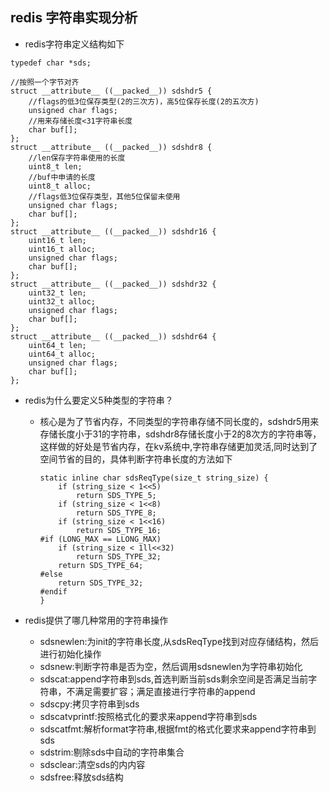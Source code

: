 ## redis 字符串实现分析



- redis字符串定义结构如下

```
typedef char *sds;

//按照一个字节对齐
struct __attribute__ ((__packed__)) sdshdr5 {
    //flags的低3位保存类型(2的三次方)，高5位保存长度(2的五次方)
    unsigned char flags; 
    //用来存储长度<31字符串长度 
    char buf[];
};
struct __attribute__ ((__packed__)) sdshdr8 {
    //len保存字符串使用的长度
    uint8_t len; 
    //buf中申请的长度
    uint8_t alloc; 
    //flags低3位保存类型，其他5位保留未使用
    unsigned char flags;
    char buf[];
};
struct __attribute__ ((__packed__)) sdshdr16 {
    uint16_t len; 
    uint16_t alloc; 
    unsigned char flags; 
    char buf[];
};
struct __attribute__ ((__packed__)) sdshdr32 {
    uint32_t len; 
    uint32_t alloc; 
    unsigned char flags; 
    char buf[];
};
struct __attribute__ ((__packed__)) sdshdr64 {
    uint64_t len; 
    uint64_t alloc; 
    unsigned char flags; 
    char buf[];
};
```

- redis为什么要定义5种类型的字符串？
  - 核心是为了节省内存，不同类型的字符串存储不同长度的，sdshdr5用来存储长度小于31的字符串，sdshdr8存储长度小于2的8次方的字符串等，这样做的好处是节省内存，在kv系统中,字符串存储更加灵活,同时达到了空间节省的目的，具体判断字符串长度的方法如下
    ```
    static inline char sdsReqType(size_t string_size) {
        if (string_size < 1<<5)
            return SDS_TYPE_5;
        if (string_size < 1<<8)
            return SDS_TYPE_8;
        if (string_size < 1<<16)
            return SDS_TYPE_16;
    #if (LONG_MAX == LLONG_MAX)
        if (string_size < 1ll<<32)
            return SDS_TYPE_32;
        return SDS_TYPE_64;
    #else
        return SDS_TYPE_32;
    #endif
    }
    ```

- redis提供了哪几种常用的字符串操作
  - sdsnewlen:为init的字符串长度,从sdsReqType找到对应存储结构，然后进行初始化操作
  - sdsnew:判断字符串是否为空，然后调用sdsnewlen为字符串初始化
  - sdscat:append字符串到sds,首选判断当前sds剩余空间是否满足当前字符串，不满足需要扩容；满足直接进行字符串的append
  - sdscpy:拷贝字符串到sds
  - sdscatvprintf:按照格式化的要求来append字符串到sds
  - sdscatfmt:解析format字符串,根据fmt的格式化要求来append字符串到sds
  - sdstrim:剔除sds中自动的字符串集合
  - sdsclear:清空sds的内内容
  - sdsfree:释放sds结构
